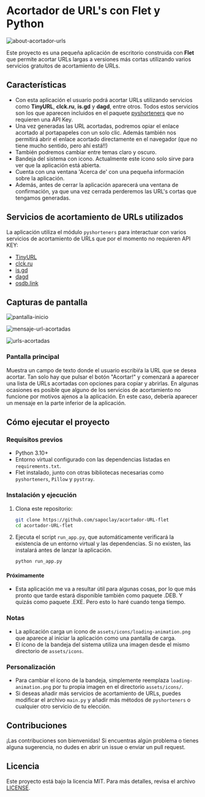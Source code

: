 # Acortador de URL's con Flet y Python

![about-acortador-urls](https://github.com/user-attachments/assets/b349ccbc-4c1d-4551-ab0c-02471ac0327b)

Este proyecto es una pequeña aplicación de escritorio construida con **Flet** que permite acortar URLs largas a versiones más cortas utilizando varios servicios gratuitos de acortamiento de URLs.

## Características

- Con esta aplicación el usuario podrá acortar URLs utilizando servicios como **TinyURL**, **clck.ru**, **is.gd** y **dagd**, entre otros. Todos estos servicios son los que aparecen incluidos en el paquete [pyshorteners](https://pyshorteners.readthedocs.io/en/latest/apis.html#da-gd) que no requieren una API Key.
- Una vez generadas las URL acortadas, podremos opiar el enlace acortado al portapapeles con un solo clic. Además también nos permitirá abrir el enlace acortado directamente en el navegador (que no tiene mucho sentido, pero ahí está!!)
- También podremos cambiar entre temas claro y oscuro.
- Bandeja del sistema con icono. Actualmente este icono solo sirve para ver que la aplicación está abierta.
- Cuenta con una ventana 'Acerca de' con una pequeña información sobre la aplicación.
- Además, antes de cerrar la aplicación aparecerá una ventana de confirmación, ya que una vez cerrada perderemos las URL's cortas que tengamos generadas.

## Servicios de acortamiento de URLs utilizados

La aplicación utiliza el módulo `pyshorteners` para interactuar con varios servicios de acortamiento de URLs que por el momento no requieren API KEY:

- [TinyURL](https://tinyurl.com)
- [clck.ru](https://clck.ru)
- [is.gd](https://is.gd)
- [dagd](https://da.dg)
- [osdb.link](https://osdb.link)

## Capturas de pantalla

![pantalla-inicio](https://github.com/user-attachments/assets/940471cd-60dc-4a43-8dbc-7c9801389a40)

![mensaje-url-acortadas](https://github.com/user-attachments/assets/78aed082-5ada-44b9-9f5e-0df6ba93cb04)

![urls-acortadas](https://github.com/user-attachments/assets/16bdf5b8-443d-4882-8ca0-b53712f08146)

### Pantalla principal
Muestra un campo de texto donde el usuario escribiŕa la URL que se desea acortar. Tan solo hay que pulsar el botón "Acortar!" y comenzará a aparecer una lista de URLs acortadas con opciones para copiar y abrirlas. En algunas ocasiones es posible que alguno de los servicios de acortamiento no funcione por motivos ajenos a la aplicación. En este caso, debería aparecer un mensaje en la parte inferior de la aplicación.


## Cómo ejecutar el proyecto

### Requisitos previos

- Python 3.10+
- Entorno virtual configurado con las dependencias listadas en `requirements.txt`.
- Flet instalado, junto con otras bibliotecas necesarias como `pyshorteners`, `Pillow` y `pystray`.

### Instalación y ejecución

1. Clona este repositorio:
    ```bash
    git clone https://github.com/sapoclay/acortador-URL-flet
    cd acortador-URL-flet
    ```

2. Ejecuta el script `run_app.py`, que automáticamente verificará la existencia de un entorno virtual y las dependencias. Si no existen, las instalará antes de lanzar la aplicación.

    ```bash
    python run_app.py
    ```

#### Próximamente 

- Esta aplicación me va a resultar útil para algunas cosas, por lo que más pronto que tarde estará disponible también como paquete .DEB. Y quizás como paquete .EXE. Pero esto lo haré cuando tenga tiempo.

### Notas

- La aplicación carga un ícono de `assets/icons/loading-animation.png` que aparece al iniciar la aplicación como una pantalla de carga.
- El ícono de la bandeja del sistema utiliza una imagen desde el mismo directorio de `assets/icons`.

### Personalización

- Para cambiar el ícono de la bandeja, simplemente reemplaza `loading-animation.png` por tu propia imagen en el directorio `assets/icons/`.
- Si deseas añadir más servicios de acortamiento de URLs, puedes modificar el archivo `main.py` y añadir más métodos de `pyshorteners` o cualquier otro servicio de tu elección.

## Contribuciones

¡Las contribuciones son bienvenidas! Si encuentras algún problema o tienes alguna sugerencia, no dudes en abrir un issue o enviar un pull request.

## Licencia

Este proyecto está bajo la licencia MIT. Para más detalles, revisa el archivo [LICENSE](LICENSE).
